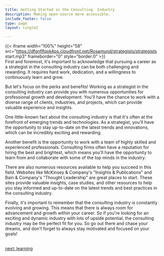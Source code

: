 ```yaml
---
title: Getting Started in the Consulting  Industry
description: Making open-source more accessible.
include_footer: false
type: page
layout: single2

---
```


{{< iframe width="100%" height="58" src="https://dfgnflfqxk4ps.cloudfront.net/Rosamund/strategists/strategists start.mp3" frameborder="0" style="border:0" >}}<br>
First and foremost, it's important to acknowledge that pursuing a career as a strategist in the consulting industry can be both challenging and rewarding. It requires hard work, dedication, and a willingness to continuously learn and grow.

But let's focus on the perks and benefits! Working as a strategist in the consulting industry can provide you with numerous opportunities for professional growth and development. You'll have the chance to work with a diverse range of clients, industries, and projects, which can provide valuable experience and insights.

One little-known fact about the consulting industry is that it's often at the forefront of emerging trends and technologies. As a strategist, you'll have the opportunity to stay up-to-date on the latest trends and innovations, which can be incredibly exciting and rewarding.

Another benefit is the opportunity to work with a team of highly skilled and experienced professionals. Consulting firms often have a reputation for hiring the best and brightest, which means you'll have the opportunity to learn from and collaborate with some of the top minds in the industry.

There are also numerous resources available to help you succeed in this field. Websites like McKinsey & Company's "Insights & Publications" and Bain & Company's "Thought Leadership" are great places to start. These sites provide valuable insights, case studies, and other resources to help you stay informed and up-to-date on the latest trends and best practices in the consulting industry.

Finally, it's important to remember that the consulting industry is constantly evolving and growing. This means that there is always room for advancement and growth within your career. So if you're looking for an exciting and dynamic industry with lots of upside potential, the consulting industry may be the perfect fit for you. So go out there and chase your dreams, and don't forget to always stay motivated and focused on your goals!

<br>
<a href="https://insights.workdojos.com/strategists/learning">next: learning</a>
</p>